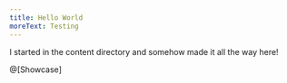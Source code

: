```yaml
---
title: Hello World
moreText: Testing
---
```


I started in the content directory and somehow made it all the way here!

@[Showcase]
